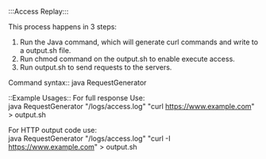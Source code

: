 :::Access Replay:::

This process happens in 3 steps:
1. Run the Java command, which will generate curl commands and write to a output.sh file.
2. Run chmod command on the output.sh to enable execute access.
3. Run output.sh to send requests to the servers.


Command syntax:: java RequestGenerator <absolute path to AEM or Apache access log> <command prefix>


::Example Usages::
For full response Use:  
java RequestGenerator "/logs/access.log" "curl https://www.example.com" > output.sh

For HTTP output code use:  
java RequestGenerator "/logs/access.log" "curl -I https://www.example.com" > output.sh

